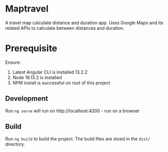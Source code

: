 # Maptravel
A travel map calculate distance and duration app. Uses Google Maps and its related APIs to calculate between distances and duration.

# Prerequisite
Ensure:
    
1. Latest Angular CLI is installed 13.2.2
1. Node 16.13.2 is installed
1. NPM install is successful on root of this project

## Development

Run `ng serve` will run on http://localhost:4200 - run on a browser

## Build

Run `ng build` to build the project. The build files are stoed in the `dist/` directory.